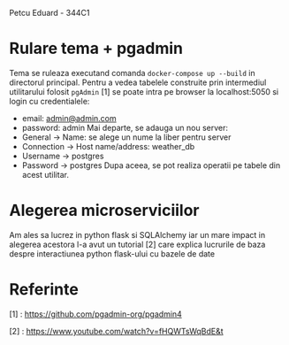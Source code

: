 Petcu Eduard - 344C1

# Rulare tema + pgadmin
Tema se ruleaza executand comanda `docker-compose up --build` in directorul
principal.
Pentru a vedea tabelele construite prin intermediul utilitarului folosit
`pgAdmin` [1] se poate intra pe browser la localhost:5050 si login cu 
credentialele:
- email: admin@admin.com
- password: admin
Mai departe, se adauga un nou server:
- General -> Name: se alege un nume la liber pentru server
- Connection -> Host name/address: weather_db
- Username -> postgres
- Password -> postgres
Dupa aceea, se pot realiza operatii pe tabele din acest utilitar. 

# Alegerea microserviciilor
Am ales sa lucrez in python flask si SQLAlchemy iar un mare impact in alegerea
acestora l-a avut un tutorial [2] care explica lucrurile de baza despre 
interactiunea python flask-ului cu bazele de date 

# Referinte
[1] : https://github.com/pgadmin-org/pgadmin4

[2] : https://www.youtube.com/watch?v=fHQWTsWqBdE&t